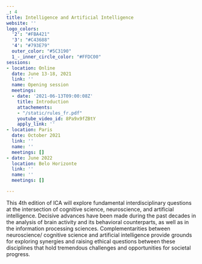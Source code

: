 ```yaml
---
_: 4
title: Intelligence and Artificial Intelligence
website: ''
logo_colors:
  '2': "#FBA421"
  '3': "#C43688"
  '4': "#793E79"
  outer_color: "#5C3190"
  1_-_inner_circle_color: "#FFDC00"
sessions:
- location: Online
  date: June 13-18, 2021
  link: ''
  name: Opening session
  meetings:
  - date: '2021-06-13T09:00:08Z'
    title: Introduction
    attachements:
    - "/static/rules_fr.pdf"
    youtube_video_id: 8Pa9x9fZBtY
    apply_link: ''
- location: Paris
  date: October 2021
  link: ''
  name: ''
  meetings: []
- date: June 2022
  location: Belo Horizonte
  link: ''
  name: ''
  meetings: []

---
```

This 4th edition of ICA will explore fundamental interdisciplinary questions at the intersection of cognitive science, neuroscience, and artificial intelligence. Decisive advances have been made during the past decades in the analysis of brain activity and its behavioral counterparts, as well as in the information processing sciences. Complementarities between neuroscience/ cognitive science and artificial intelligence provide grounds for exploring synergies and raising ethical questions between these disciplines that hold tremendous challenges and opportunities for societal progress.
